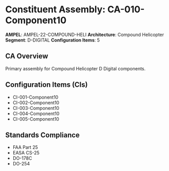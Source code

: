 # Constituent Assembly: CA-010-Component10

**AMPEL**: AMPEL-22-COMPOUND-HELI
**Architecture**: Compound Helicopter
**Segment**: D-DIGITAL
**Configuration Items**: 5

## CA Overview
Primary assembly for Compound Helicopter D Digital components.

## Configuration Items (CIs)
- CI-001-Component10
- CI-002-Component10
- CI-003-Component10
- CI-004-Component10
- CI-005-Component10

## Standards Compliance
- FAA Part 25
- EASA CS-25
- DO-178C
- DO-254
